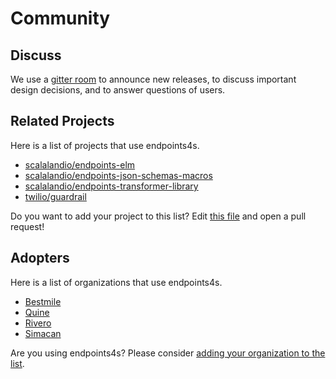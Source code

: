 # Community

## Discuss

We use a [gitter room](https://gitter.im/endpoints4s/endpoints4s) to
announce new releases, to discuss important design decisions, and to
answer questions of users.

## Related Projects

Here is a list of projects that use endpoints4s.

- [scalalandio/endpoints-elm](https://github.com/scalalandio/endpoints-elm)
- [scalalandio/endpoints-json-schemas-macros](https://github.com/scalalandio/endpoints-json-schemas-macros)
- [scalalandio/endpoints-transformer-library](https://github.com/scalalandio/endpoints-transformer-library)
- [twilio/guardrail](https://github.com/twilio/guardrail)

Do you want to add your project to this list? Edit
[this file](https://github.com/endpoints4s/endpoints4s/edit/master/documentation/manual/src/main/paradox/community.md)
and open a pull request!

## Adopters

Here is a list of organizations that use endpoints4s.

- [Bestmile](https://bestmile.com/)
- [Quine](https://quine.io/)
- [Rivero](https://www.rivero.tech/)
- [Simacan](https://www.simacan.com/)

Are you using endpoints4s? Please consider [adding your organization to the list](https://github.com/endpoints4s/endpoints4s/edit/master/documentation/manual/src/main/paradox/community.md).

